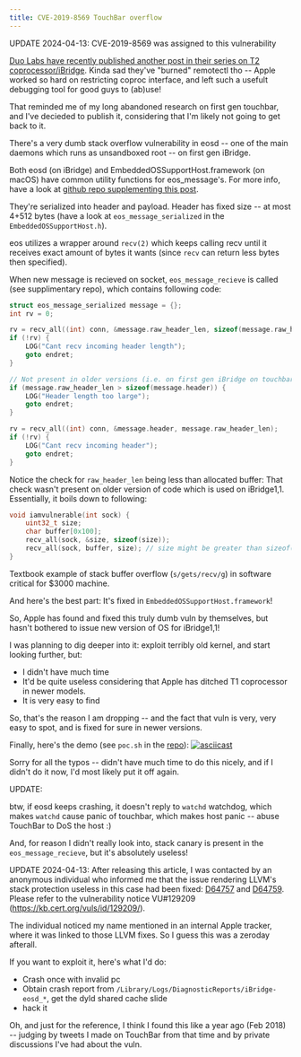 ```yaml
---
title: CVE-2019-8569 TouchBar overflow
---
```


UPDATE 2024-04-13: CVE-2019-8569 was assigned to this vulnerability

[Duo Labs have recently published another post in their series on T2 coprocessor/iBridge](https://duo.com/labs/research/apple-t2-xpc). Kinda sad they've "burned" remotectl tho -- Apple worked so hard on restricting coproc interface, and left such a usefult debugging tool for good guys to (ab)use!

That reminded me of my long abandoned research on first gen touchbar, and I've decieded to publish it, considering that I'm likely not going to get back to it.

There's a very dumb stack overflow vulnerability in eosd -- one of the main daemons which runs as unsandboxed root -- on first gen iBridge.

Both eosd (on iBridge) and EmbeddedOSSupportHost.framework (on macOS) have common utility functions for eos_message's. For more info, have a look at [github repo supplementing this post](https://github.com/stek29/touchbar_overflow).

They're serialized into header and payload. Header has fixed size -- at most 4+512 bytes (have a look at `eos_message_serialized` in the `EmbeddedOSSupportHost.h`).

eos utilizes a wrapper around `recv(2)` which keeps calling recv until it receives exact amount of bytes it wants (since `recv` can return less bytes then specified).

When new message is recieved on socket, `eos_message_recieve` is called (see supplimentary repo), which contains following code:
```c
struct eos_message_serialized message = {};
int rv = 0;

rv = recv_all((int) conn, &message.raw_header_len, sizeof(message.raw_header_len));
if (!rv) {
	LOG("Cant recv incoming header length");
	goto endret;
}

// Not present in older versions (i.e. on first gen iBridge on touchbars)
if (message.raw_header_len > sizeof(message.header)) {
	LOG("Header length too large");
	goto endret;
}

rv = recv_all((int) conn, &message.header, message.raw_header_len);
if (!rv) {
	LOG("Cant recv incoming header");
	goto endret;
}
```

Notice the check for `raw_header_len` being less than allocated buffer: That check wasn't present on older version of code which is used on iBridge1,1.
Essentially, it boils down to following:

```c
void iamvulnerable(int sock) {
	uint32_t size;
	char buffer[0x100];
	recv_all(sock, &size, sizeof(size));
	recv_all(sock, buffer, size); // size might be greater than sizeof(buffer)!
}
```

Textbook example of stack buffer overflow (`s/gets/recv/g`) in software critical for $3000 machine.

And here's the best part: It's fixed in `EmbeddedOSSupportHost.framework`!

So, Apple has found and fixed this truly dumb vuln by themselves, but hasn't bothered to issue new version of OS for iBridge1,1!

I was planning to dig deeper into it: exploit terribly old kernel, and start looking further, but:
- I didn't have much time
- It'd be quite useless considering that Apple has ditched T1 coprocessor in newer models.
- It is very easy to find

So, that's the reason I am dropping -- and the fact that vuln is very, very easy to spot, and is fixed for sure in newer versions.

Finally, here's the demo (see `poc.sh` in the [repo](https://github.com/stek29/touchbar_overflow)):
[![asciicast](https://asciinema.org/a/FjTSc8YtedqYNd6tHsEniOxjv.svg)](https://asciinema.org/a/FjTSc8YtedqYNd6tHsEniOxjv)

Sorry for all the typos -- didn't have much time to do this nicely, and if I didn't do it now, I'd most likely put it off again.

UPDATE:

btw, if eosd keeps crashing, it doesn't reply to `watchd` watchdog, which makes `watchd` cause panic of touchbar, which makes host panic -- abuse TouchBar to DoS the host :)

And, for reason I didn't really look into, stack canary is present in the `eos_message_recieve`, but it's absolutely useless!

UPDATE 2024-04-13:
After releasing this article, I was contacted by an anonymous individual who informed me that the issue rendering LLVM's stack protection useless in this case had been fixed: [D64757](https://reviews.llvm.org/D64757) and [D64759](https://reviews.llvm.org/D64759).
Please refer to the vulnerability notice VU#129209 (https://kb.cert.org/vuls/id/129209/).

The individual noticed my name mentioned in an internal Apple tracker, where it was linked to those LLVM fixes.
So I guess this was a zeroday afterall.

If you want to exploit it, here's what I'd do:
- Crash once with invalid pc
- Obtain crash report from `/Library/Logs/DiagnosticReports/iBridge-eosd_*`, get the dyld shared cache slide
- hack it

Oh, and just for the reference, I think I found this like a year ago (Feb 2018) -- judging by tweets I made on TouchBar from that time and by private discussions I've had about the vuln.
